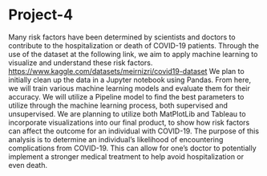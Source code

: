 # Project-4

Many risk factors have been determined by scientists and doctors to contribute to the hospitalization or death of COVID-19 patients. Through the use of the dataset at the following link, we aim to apply machine learning to visualize and understand these risk factors. 
https://www.kaggle.com/datasets/meirnizri/covid19-dataset
We plan to initially clean up the data in a Jupyter notebook using Pandas. From here, we will train various machine learning models and evaluate them for their accuracy. We will utilize a Pipeline model to find the best parameters to utilize through the machine learning process, both supervised and unsupervised. We are planning to utilize both MatPlotLib and Tableau to incorporate visualizations into our final product, to show how risk factors can affect the outcome for an individual with COVID-19. The purpose of this analysis is to determine an individual’s likelihood of encountering complications from COVID-19. This can allow for one’s doctor to potentially implement a stronger medical treatment to help avoid hospitalization or even death.
